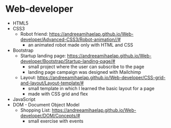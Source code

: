 # Web-developer
 - HTML5
 - CSS3
   - Robot friend: https://andreeamihaelap.github.io/Web-developer/Advanced-CSS3/Robot-animation//#
     - an animated robot made only with HTML and CSS
 - Bootstrap
   - Startup landing page: https://andreeamihaelap.github.io/Web-developer/Bootstrap/Startup-landing-page/#
      - small project where the user can subscribe to the page
      - landing page campaign was designed with Mailchimp
   - Layout: https://andreeamihaelap.github.io/Web-developer/CSS-grid-and-layout/Layout-template/#
     - small template in which I learned the basic layout for a page
     - made with CSS grid and flex
 - JavaScript
 - DOM - Document Object Model
   - Shopping List: https://andreeamihaelap.github.io/Web-developer/DOM/Concepts/#
     - small exercise with events
